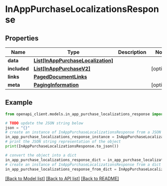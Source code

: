 # InAppPurchaseLocalizationsResponse


## Properties

Name | Type | Description | Notes
------------ | ------------- | ------------- | -------------
**data** | [**List[InAppPurchaseLocalization]**](InAppPurchaseLocalization.md) |  | 
**included** | [**List[InAppPurchaseV2]**](InAppPurchaseV2.md) |  | [optional] 
**links** | [**PagedDocumentLinks**](PagedDocumentLinks.md) |  | 
**meta** | [**PagingInformation**](PagingInformation.md) |  | [optional] 

## Example

```python
from openapi_client.models.in_app_purchase_localizations_response import InAppPurchaseLocalizationsResponse

# TODO update the JSON string below
json = "{}"
# create an instance of InAppPurchaseLocalizationsResponse from a JSON string
in_app_purchase_localizations_response_instance = InAppPurchaseLocalizationsResponse.from_json(json)
# print the JSON string representation of the object
print(InAppPurchaseLocalizationsResponse.to_json())

# convert the object into a dict
in_app_purchase_localizations_response_dict = in_app_purchase_localizations_response_instance.to_dict()
# create an instance of InAppPurchaseLocalizationsResponse from a dict
in_app_purchase_localizations_response_from_dict = InAppPurchaseLocalizationsResponse.from_dict(in_app_purchase_localizations_response_dict)
```
[[Back to Model list]](../README.md#documentation-for-models) [[Back to API list]](../README.md#documentation-for-api-endpoints) [[Back to README]](../README.md)


